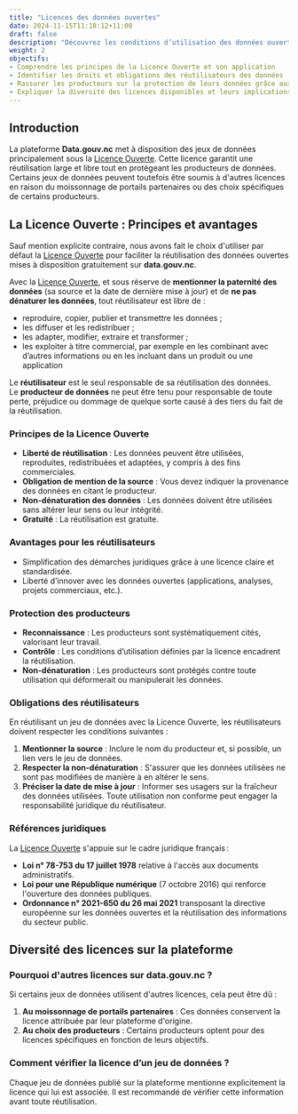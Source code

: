 ```yaml
---
title: "Licences des données ouvertes"
date: 2024-11-15T11:18:12+11:00
draft: false
description: "Découvrez les conditions d’utilisation des données ouvertes"
weight: 2
objectifs:
- Comprendre les principes de la Licence Ouverte et son application
- Identifier les droits et obligations des réutilisateurs des données
- Rassurer les producteurs sur la protection de leurs données grâce aux conditions encadrées par les licences utilisées
- Expliquer la diversité des licences disponibles et leurs implications juridiques
---
```



## Introduction
La plateforme **Data.gouv.nc** met à disposition des jeux de données principalement sous la [Licence Ouverte](https://www.etalab.gouv.fr/wp-content/uploads/2017/04/ETALAB-Licence-Ouverte-v2.0.pdf). Cette licence garantit une réutilisation large et libre tout en protégeant les producteurs de données. Certains jeux de données peuvent toutefois être soumis à d'autres licences en raison du moissonnage de portails partenaires ou des choix spécifiques de certains producteurs.


## La Licence Ouverte : Principes et avantages

Sauf mention explicite contraire, nous avons fait le choix d'utiliser par défaut la [Licence Ouverte](https://www.etalab.gouv.fr/wp-content/uploads/2017/04/ETALAB-Licence-Ouverte-v2.0.pdf) pour faciliter la réutilisation des données ouvertes mises à disposition gratuitement sur **data.gouv.nc**.

Avec la [Licence Ouverte](https://www.etalab.gouv.fr/wp-content/uploads/2017/04/ETALAB-Licence-Ouverte-v2.0.pdf), et sous réserve de **mentionner la paternité des données** (sa source et la date de dernière mise à jour) et de **ne pas dénaturer les données**, tout réutilisateur est libre de :
- reproduire, copier, publier et transmettre les données ;
- les diffuser et les redistribuer ;
- les adapter, modifier, extraire et transformer ;
- les exploiter à titre commercial, par exemple en les combinant avec d’autres informations ou en les incluant dans un produit ou une application

Le **réutilisateur** est le seul responsable de sa réutilisation des données.  
Le **producteur de données** ne peut être tenu pour responsable de toute perte, préjudice ou dommage de quelque sorte causé à des tiers du fait de la réutilisation.

### Principes de la Licence Ouverte
- **Liberté de réutilisation** : Les données peuvent être utilisées, reproduites, redistribuées et adaptées, y compris à des fins commerciales.
- **Obligation de mention de la source** : Vous devez indiquer la provenance des données en citant le producteur.
- **Non-dénaturation des données** : Les données doivent être utilisées sans altérer leur sens ou leur intégrité.
- **Gratuité** : La réutilisation est gratuite.

### Avantages pour les réutilisateurs
- Simplification des démarches juridiques grâce à une licence claire et standardisée.
- Liberté d’innover avec les données ouvertes (applications, analyses, projets commerciaux, etc.).

### Protection des producteurs
- **Reconnaissance** : Les producteurs sont systématiquement cités, valorisant leur travail.
- **Contrôle** : Les conditions d’utilisation définies par la licence encadrent la réutilisation.
- **Non-dénaturation** : Les producteurs sont protégés contre toute utilisation qui déformerait ou manipulerait les données.

### Obligations des réutilisateurs

En réutilisant un jeu de données avec la Licence Ouverte, les réutilisateurs doivent respecter les conditions suivantes :
1. **Mentionner la source** : Inclure le nom du producteur et, si possible, un lien vers le jeu de données.
2. **Respecter la non-dénaturation** : S'assurer que les données utilisées ne sont pas modifiées de manière à en altérer le sens.
3. **Préciser la date de mise à jour** : Informer ses usagers sur la fraîcheur des données utilisées.
Toute utilisation non conforme peut engager la responsabilité juridique du réutilisateur.

### Références juridiques
La [Licence Ouverte](https://www.etalab.gouv.fr/wp-content/uploads/2017/04/ETALAB-Licence-Ouverte-v2.0.pdf) s'appuie sur le cadre juridique français :
- **Loi n° 78-753 du 17 juillet 1978** relative à l'accès aux documents administratifs.
- **Loi pour une République numérique** (7 octobre 2016) qui renforce l'ouverture des données publiques.
- **Ordonnance n° 2021-650 du 26 mai 2021** transposant la directive européenne sur les données ouvertes et la réutilisation des informations du secteur public.


## Diversité des licences sur la plateforme

### Pourquoi d'autres licences sur data.gouv.nc ?
Si certains jeux de données utilisent d'autres licences, cela peut être dû :
1. **Au moissonnage de portails partenaires** : Ces données conservent la licence attribuée par leur plateforme d'origine.
2. **Au choix des producteurs** : Certains producteurs optent pour des licences spécifiques en fonction de leurs objectifs.

### Comment vérifier la licence d’un jeu de données ?
Chaque jeu de données publié sur la plateforme mentionne explicitement la licence qui lui est associée. Il est recommandé de vérifier cette information avant toute réutilisation.